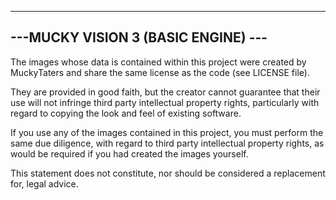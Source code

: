 ------------------------------------
---MUCKY VISION 3 (BASIC ENGINE) ---
------------------------------------

The images whose data is contained within this project
were created by MuckyTaters and share the same license
as the code (see LICENSE file).

They are provided in good faith,
but the creator cannot guarantee that their use will
not infringe third party intellectual property rights,
particularly with regard to copying the look and feel
of existing software.

If you use any of the images contained in this project,
you must perform the same due diligence, with regard to
third party intellectual property rights, as would be
required if you had created the images yourself.

This statement does not constitute, nor should be considered
a replacement for, legal advice.
